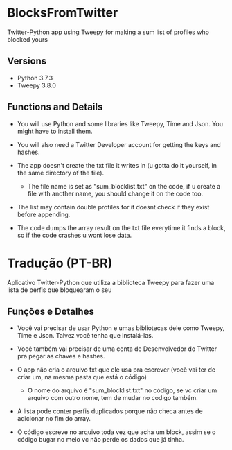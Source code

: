 # BlocksFromTwitter

Twitter-Python app using Tweepy for making a sum list of profiles who blocked yours

## Versions
- Python 3.7.3
- Tweepy  3.8.0

## Functions and Details 
* You will use Python and some libraries like Tweepy, Time and Json. You might have to install them.

* You will also need a Twitter Developer account for getting the keys and hashes.

* The app doesn't create the txt file it writes in (u gotta do it yourself, in the same directory of the file).
  * The file name is set as "sum_blocklist.txt" on the code, if u create a file with another name, you should change it on the code too.

* The list may contain double profiles for it doesnt check if they exist before appending.

* The code dumps the array result on the txt file everytime it finds a block, so if the code crashes u wont lose data.




# Tradução (PT-BR)
Aplicativo Twitter-Python que utiliza a biblioteca Tweepy para fazer uma lista de perfis que bloquearam o seu

## Funções e Detalhes
* Você vai precisar de usar Python e umas bibliotecas dele como Tweepy, Time e Json. Talvez você tenha que instalá-las.

* Você também vai precisar de uma conta de Desenvolvedor do Twitter pra pegar as chaves e hashes.

* O app não cria o arquivo txt que ele usa pra escrever (você vai ter de criar um, na mesma pasta que está o código)
  * O nome do arquivo é "sum_blocklist.txt" no código, se vc criar um arquivo com outro nome, tem de mudar no codigo também.
 
* A lista pode conter perfis duplicados porque não checa antes de adicionar no fim do array.

* O código escreve no arquivo toda vez que acha um block, assim se o código bugar no meio vc não perde os dados que já tinha.
